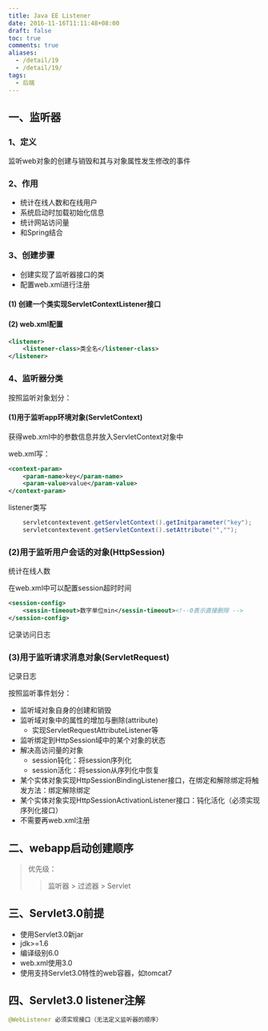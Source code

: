 ```yaml
---
title: Java EE Listener
date: 2016-11-16T11:11:48+08:00
draft: false
toc: true
comments: true
aliases:
  - /detail/19
  - /detail/19/
tags:
  - 后端
---
```


## 一、监听器

### 1、定义

监听web对象的创建与销毁和其与对象属性发生修改的事件

### 2、作用

* 统计在线人数和在线用户
* 系统启动时加载初始化信息
* 统计网站访问量
* 和Spring结合

### 3、创建步骤

*	创建实现了监听器接口的类
*	配置web.xml进行注册

#### (1)	创建一个类实现ServletContextListener接口

#### (2) web.xml配置

```xml
<listener>
	<listener-class>类全名</listener-class>
</listener>
```

### 4、监听器分类

按照监听对象划分：

#### (1)用于监听app环境对象(ServletContext)

获得web.xml中的参数信息并放入ServletContext对象中

web.xml写：

```xml
<context-param>
	<param-name>key</param-name>
	<param-value>value</param-value>
</context-param>
```

listener类写

```java
	servletcontextevent.getServletContext().getInitparameter("key");
	servletcontextevent.getServletContext().setAttribute("","");
```

### (2)用于监听用户会话的对象(HttpSession)

统计在线人数

在web.xml中可以配置session超时时间

```xml
<session-config>
	<sessin-timeout>数字单位min</sessin-timeout><!--0表示直接删除 -->
</session-config>
```

记录访问日志

### (3)用于监听请求消息对象(ServletRequest)

记录日志

按照监听事件划分：

*	监听域对象自身的创建和销毁
*	监听域对象中的属性的增加与删除(attribute)
	*	实现ServletRequestAttributeListener等
*	监听绑定到HttpSession域中的某个对象的状态
*	解决高访问量的对象
	*	session钝化：将session序列化
	*	session活化：将session从序列化中恢复
*	某个实体对象实现HttpSessionBindingListener接口，在绑定和解除绑定将触发方法：绑定解除绑定
*	某个实体对象实现HttpSessionActivationListener接口：钝化活化（必须实现序列化接口）
*	不需要再web.xml注册

## 二、webapp启动创建顺序

> 优先级：
> >	监听器 > 过滤器 > Servlet

## 三、Servlet3.0前提

* 使用Servlet3.0新jar
* jdk>=1.6
* 编译级别6.0
* web.xml使用3.0
* 使用支持Servlet3.0特性的web容器，如tomcat7

## 四、Servlet3.0 listener注解

```java
@WebListener 必须实现接口（无法定义监听器的顺序）
```
